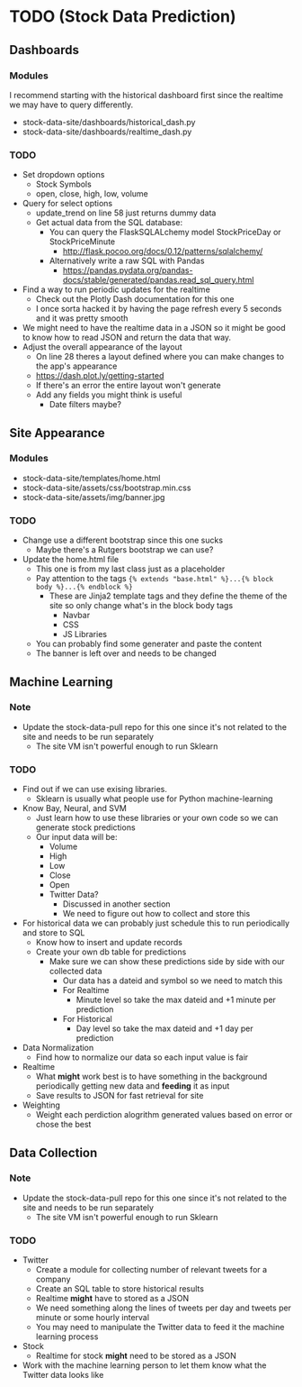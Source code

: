 # TODO (Stock Data Prediction)

## Dashboards

### Modules
I recommend starting with the historical dashboard first since the realtime we
may have to query differently.

- stock-data-site/dashboards/historical_dash.py
- stock-data-site/dashboards/realtime_dash.py

### TODO
- Set dropdown options
  * Stock Symbols
  * open, close, high, low, volume
- Query for select options
  * update_trend on line 58 just returns dummy data
  * Get actual data from the SQL database:
    - You can query the FlaskSQLALchemy model StockPriceDay or StockPriceMinute
      * <http://flask.pocoo.org/docs/0.12/patterns/sqlalchemy/>
    - Alternatively write a raw SQL with Pandas
      * <https://pandas.pydata.org/pandas-docs/stable/generated/pandas.read_sql_query.html>
- Find a way to run periodic updates for the realtime
  * Check out the Plotly Dash documentation for this one
  * I once sorta hacked it by having the page refresh every 5 seconds and it
    was pretty smooth
- We might need to have the realtime data in a JSON so it might be good to know
  how to read JSON and return the data that way.
- Adjust the overall appearance of the layout
  * On line 28 theres a layout defined where you can make changes to the app's
    appearance
  * <https://dash.plot.ly/getting-started>
  * If there's an error the entire layout won't generate
  * Add any fields you might think is useful
    - Date filters maybe?

## Site Appearance

### Modules
- stock-data-site/templates/home.html
- stock-data-site/assets/css/bootstrap.min.css
- stock-data-site/assets/img/banner.jpg

### TODO
- Change use a different bootstrap since this one sucks
  * Maybe there's a Rutgers bootstrap we can use?
- Update the home.html file
  * This one is from my last class just as a placeholder
  * Pay attention to the tags `{% extends "base.html" %}...{% block body %}...{% endblock %}`
    - These are Jinja2 template tags and they define the theme of the site so
      only change what's in the block body tags
      * Navbar
      * CSS
      * JS Libraries
  * You can probably find some generater and paste the content
  * The banner is left over and needs to be changed

## Machine Learning

### Note
- Update the stock-data-pull repo for this one since it's not related to the
  site and needs to be run separately
  * The site VM isn't powerful enough to run Sklearn

### TODO
- Find out if we can use exising libraries.
  * Sklearn is usually what people use for Python machine-learning
- Know Bay, Neural, and SVM
  * Just learn how to use these libraries or your own code so we can generate
    stock predictions
  * Our input data will be:
    - Volume
    - High
    - Low
    - Close
    - Open
    - Twitter Data?
      * Discussed in another section
      * We need to figure out how to collect and store this
- For historical data we can probably just schedule this to run periodically
  and store to SQL
  * Know how to insert and update records
  * Create your own db table for predictions
    - Make sure we can show these predictions side by side with our collected
      data
      * Our data has a dateid and symbol so we need to match this
      * For Realtime
        - Minute level so take the max dateid and +1 minute per prediction
      * For Historical
        - Day level so take the max dateid and +1 day per prediction
- Data Normalization
  - Find how to normalize our data so each input value is fair
- Realtime
  * What **might** work best is to have something in the background
    periodically getting new data and **feeding** it as input
  * Save results to JSON for fast retrieval for site
- Weighting
  * Weight each perdiction alogrithm generated values based on error or chose
    the best

## Data Collection

### Note
- Update the stock-data-pull repo for this one since it's not related to the
  site and needs to be run separately
  * The site VM isn't powerful enough to run Sklearn

### TODO
- Twitter
  * Create a module for collecting number of relevant tweets for a company
  * Create an SQL table to store historical results
  * Realtime **might** have to stored as a JSON
  * We need something along the lines of tweets per day and tweets per minute
    or some hourly interval
  * You may need to manipulate the Twitter data to feed it the machine learning
    process
- Stock
  * Realtime for stock **might** need to be stored as a JSON
- Work with the machine learning person to let them know what the Twitter data
  looks like
